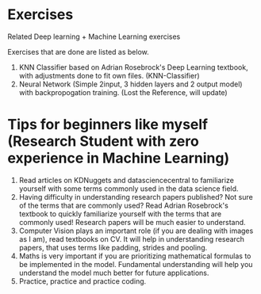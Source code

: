 # Exercises
Related Deep learning + Machine Learning exercises

Exercises that are done are listed as below.

1. KNN Classifier based on Adrian Rosebrock's Deep Learning textbook, with adjustments done to fit own files. (KNN-Classifier)
2. Neural Network (Simple 2input, 3 hidden layers and 2 output model) with backpropogation training. (Lost the Reference, will update)


# Tips for beginners like myself (Research Student with zero experience in Machine Learning)

1. Read articles on KDNuggets and datasciencecentral to familiarize yourself with some terms commonly used in the data science field.
2. Having difficulty in understanding research papers published? Not sure of the terms that are commonly used? Read Adrian Rosebrock's textbook to quickly familiarize yourself with the terms that are commonly used! Research papers will be much easier to understand. 
3. Computer Vision plays an important role (if you are dealing with images as I am), read textbooks on CV. It will help in understanding research papers, that uses terms like padding, strides and pooling. 
4. Maths is very important if you are prioritizing mathematical formulas to be implemented in the model. Fundamental understanding will help you understand the model much better for future applications.
5. Practice, practice and practice coding. 
